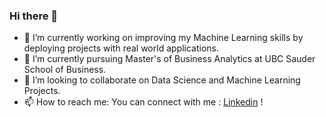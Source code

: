 ### Hi there 👋 
- 🔭 I’m currently working on improving my Machine Learning skills by deploying projects with real world applications.
- 🌱 I’m currently pursuing Master's of Business Analytics at UBC Sauder School of Business.
- 👯 I’m looking to collaborate on Data Science and Machine Learning Projects.
- 📫 How to reach me: You can connect with me : [Linkedin](https://www.linkedin.com/in/chetan-sarda/) !

<!--
**ChetanSarda99/ChetanSarda99** is a ✨ _special_ ✨ repository because its `README.md` (this file) appears on your GitHub profile.
-->
